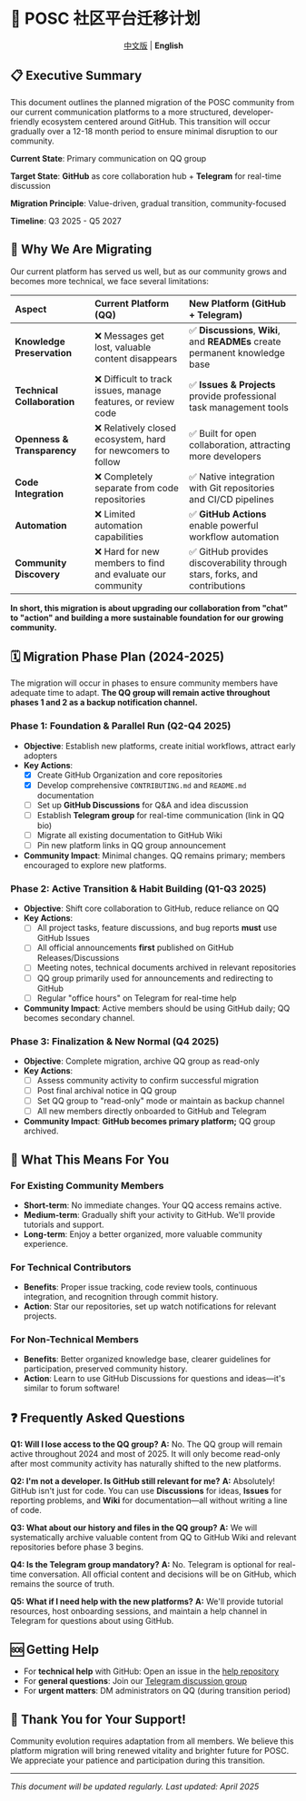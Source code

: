 # 🚀 POSC 社区平台迁移计划

<p align="center">
  <a href="./README_CN.md">中文版</a> | <strong>English</strong>
</p>

## 📋 Executive Summary

This document outlines the planned migration of the POSC community from our current communication platforms to a more structured, developer-friendly ecosystem centered around GitHub. This transition will occur gradually over a 12-18 month period to ensure minimal disruption to our community.

**Current State**: Primary communication on QQ group

**Target State**: **GitHub** as core collaboration hub + **Telegram** for real-time discussion

**Migration Principle**: Value-driven, gradual transition, community-focused

**Timeline**: Q3 2025 - Q5 2027

## 🤔 Why We Are Migrating

Our current platform has served us well, but as our community grows and becomes more technical, we face several limitations:

| Aspect | Current Platform (QQ) | New Platform (GitHub + Telegram) |
| :--- | :--- | :--- |
| **Knowledge Preservation** | ❌ Messages get lost, valuable content disappears | ✅ **Discussions**, **Wiki**, and **READMEs** create permanent knowledge base |
| **Technical Collaboration** | ❌ Difficult to track issues, manage features, or review code | ✅ **Issues & Projects** provide professional task management tools |
| **Openness & Transparency** | ❌ Relatively closed ecosystem, hard for newcomers to follow | ✅ Built for open collaboration, attracting more developers |
| **Code Integration** | ❌ Completely separate from code repositories | ✅ Native integration with Git repositories and CI/CD pipelines |
| **Automation** | ❌ Limited automation capabilities | ✅ **GitHub Actions** enable powerful workflow automation |
| **Community Discovery** | ❌ Hard for new members to find and evaluate our community | ✅ GitHub provides discoverability through stars, forks, and contributions |

**In short, this migration is about upgrading our collaboration from "chat" to "action" and building a more sustainable foundation for our growing community.**

## 🗓️ Migration Phase Plan (2024-2025)

The migration will occur in phases to ensure community members have adequate time to adapt. **The QQ group will remain active throughout phases 1 and 2 as a backup notification channel.**

### Phase 1: Foundation & Parallel Run (Q2-Q4 2025)
- **Objective**: Establish new platforms, create initial workflows, attract early adopters
- **Key Actions**:
  - [x] Create GitHub Organization and core repositories
  - [x] Develop comprehensive `CONTRIBUTING.md` and `README.md` documentation
  - [ ] Set up **GitHub Discussions** for Q&A and idea discussion
  - [ ] Establish **Telegram group** for real-time communication (link in QQ bio)
  - [ ] Migrate all existing documentation to GitHub Wiki
  - [ ] Pin new platform links in QQ group announcement
- **Community Impact**: Minimal changes. QQ remains primary; members encouraged to explore new platforms.

### Phase 2: Active Transition & Habit Building (Q1-Q3 2025)
- **Objective**: Shift core collaboration to GitHub, reduce reliance on QQ
- **Key Actions**:
  - [ ] All project tasks, feature discussions, and bug reports **must** use GitHub Issues
  - [ ] All official announcements **first** published on GitHub Releases/Discussions
  - [ ] Meeting notes, technical documents archived in relevant repositories
  - [ ] QQ group primarily used for announcements and redirecting to GitHub
  - [ ] Regular "office hours" on Telegram for real-time help
- **Community Impact**: Active members should be using GitHub daily; QQ becomes secondary channel.

### Phase 3: Finalization & New Normal (Q4 2025)
- **Objective**: Complete migration, archive QQ group as read-only
- **Key Actions**:
  - [ ] Assess community activity to confirm successful migration
  - [ ] Post final archival notice in QQ group
  - [ ] Set QQ group to "read-only" mode or maintain as backup channel
  - [ ] All new members directly onboarded to GitHub and Telegram
- **Community Impact**: **GitHub becomes primary platform;** QQ group archived.

## 👥 What This Means For You

### For Existing Community Members
- **Short-term**: No immediate changes. Your QQ access remains active.
- **Medium-term**: Gradually shift your activity to GitHub. We'll provide tutorials and support.
- **Long-term**: Enjoy a better organized, more valuable community experience.

### For Technical Contributors
- **Benefits**: Proper issue tracking, code review tools, continuous integration, and recognition through commit history.
- **Action**: Star our repositories, set up watch notifications for relevant projects.

### For Non-Technical Members
- **Benefits**: Better organized knowledge base, clearer guidelines for participation, preserved community history.
- **Action**: Learn to use GitHub Discussions for questions and ideas—it's similar to forum software!

## ❓ Frequently Asked Questions

**Q1: Will I lose access to the QQ group?**
**A:** No. The QQ group will remain active throughout 2024 and most of 2025. It will only become read-only after most community activity has naturally shifted to the new platforms.

**Q2: I'm not a developer. Is GitHub still relevant for me?**
**A:** Absolutely! GitHub isn't just for code. You can use **Discussions** for ideas, **Issues** for reporting problems, and **Wiki** for documentation—all without writing a line of code.

**Q3: What about our history and files in the QQ group?**
**A:** We will systematically archive valuable content from QQ to GitHub Wiki and relevant repositories before phase 3 begins.

**Q4: Is the Telegram group mandatory?**
**A:** No. Telegram is optional for real-time conversation. All official content and decisions will be on GitHub, which remains the source of truth.

**Q5: What if I need help with the new platforms?**
**A:** We'll provide tutorial resources, host onboarding sessions, and maintain a help channel in Telegram for questions about using GitHub.

## 🆘 Getting Help

- For **technical help** with GitHub: Open an issue in the [help repository](https://github.com/orgs/penosext/discussions)
- For **general questions**: Join our [Telegram discussion group](https://t.me/your-invite-link)
- For **urgent matters**: DM administrators on QQ (during transition period)

## 🙏 Thank You for Your Support!

Community evolution requires adaptation from all members. We believe this platform migration will bring renewed vitality and brighter future for POSC. We appreciate your patience and participation during this transition.

---
*This document will be updated regularly. Last updated: April 2025*
